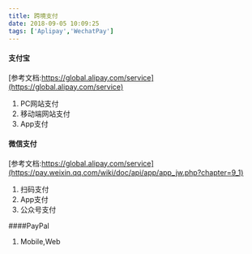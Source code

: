 ```yaml
---
title: 跨境支付
date: 2018-09-05 10:09:25
tags: ['Aplipay','WechatPay']
---
```


#### 支付宝
[参考文档:https://global.alipay.com/service](https://global.alipay.com/service)
1. PC网站支付
2. 移动端网站支付
3. App支付

#### 微信支付
[参考文档:https://global.alipay.com/service](https://pay.weixin.qq.com/wiki/doc/api/app/app_jw.php?chapter=9_1)
1. 扫码支付
2. App支付
3. 公众号支付

####PayPal
1. Mobile,Web

